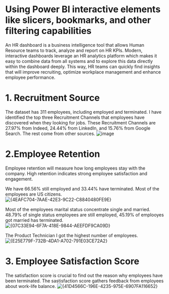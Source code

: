 # Using Power BI interactive elements like slicers, bookmarks, and other filtering capabilities

An HR dashboard is a business intelligence tool that allows Human Resource teams to track, analyze and report on HR KPIs. Modern, interactive dashboards leverage an HR analytics platform which makes it easy to combine data from all systems and to explore this data directly within the dashboard deeply. This way, HR teams can quickly find insights that will improve recruiting, optimize workplace management and enhance employee performance.


# 1. Recruitment Source
The dataset has 311 employees, including employed and terminated. I have identified the top three Recruitment Channels that employees have discovered when they looking for jobs. These  Recruitment Channels are 27.97% from Indeed, 24.44% from LinkedIn, and 15.76% from Google Search. The rest come from other sources.
![image](https://github.com/user-attachments/assets/41b01d92-8846-4fa8-8cb5-c47c1d6554c8)


# 2.Employee Retention
Employee retention will measure how long employees stay with the company. High retention indicates strong employee satisfaction and engagement.

We have 66.56% still employed and 33.44% have terminated. Most of the employees are US citizens.
![{4EAFC704-7AAE-42E3-9C22-C8840480FE9E}](https://github.com/user-attachments/assets/f3e404aa-fda6-44bd-bfa7-9b00684144a0)

Most of the employees marital status concentrate single and married. 48.79% of single status employees are still employed, 45.19% of emplooyes got married has terminated.
![{07C33E94-6F7A-418E-9844-AEEFDF9CA09D}](https://github.com/user-attachments/assets/0c222978-06cf-4460-b6ce-bbb51b6fed30)

The Product Technician I got the highest number of employees.
![{E25E779F-732B-4DA1-A702-791E03CE72A2}](https://github.com/user-attachments/assets/725a3bf1-5afc-4932-b166-b86c41ffae18)

# 3. Employee Satisfaction Score
The satisfaction score is crucial to find out the reason why employees have been terminated. The sastisfaction score gathers feedback from employees about work-life balance.
![{41D4566C-196E-4235-975E-6907FA116652}](https://github.com/user-attachments/assets/8167a47a-af91-468f-b673-9ea20574b0f9)

